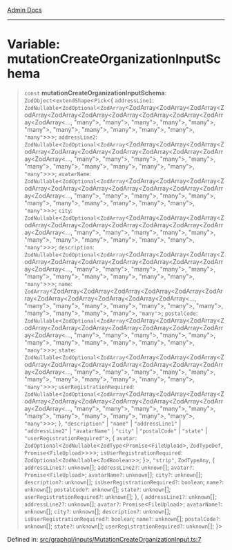 [Admin Docs](/)

***

# Variable: mutationCreateOrganizationInputSchema

> `const` **mutationCreateOrganizationInputSchema**: `ZodObject`\<`extendShape`\<`Pick`\<\{ `addressLine1`: `ZodNullable`\<`ZodOptional`\<`ZodArray`\<ZodArray\<ZodArray\<ZodArray\<ZodArray\<ZodArray\<ZodArray\<ZodArray\<ZodArray\<ZodArray\<ZodArray\<ZodArray\<..., "many"\>, "many"\>, "many"\>, "many"\>, "many"\>, "many"\>, "many"\>, "many"\>, "many"\>, "many"\>, "many"\>, `"many"`\>\>\>; `addressLine2`: `ZodNullable`\<`ZodOptional`\<`ZodArray`\<ZodArray\<ZodArray\<ZodArray\<ZodArray\<ZodArray\<ZodArray\<ZodArray\<ZodArray\<ZodArray\<ZodArray\<ZodArray\<..., "many"\>, "many"\>, "many"\>, "many"\>, "many"\>, "many"\>, "many"\>, "many"\>, "many"\>, "many"\>, "many"\>, `"many"`\>\>\>; `avatarName`: `ZodNullable`\<`ZodOptional`\<`ZodArray`\<ZodArray\<ZodArray\<ZodArray\<ZodArray\<ZodArray\<ZodArray\<ZodArray\<ZodArray\<ZodArray\<ZodArray\<ZodArray\<..., "many"\>, "many"\>, "many"\>, "many"\>, "many"\>, "many"\>, "many"\>, "many"\>, "many"\>, "many"\>, "many"\>, `"many"`\>\>\>; `city`: `ZodNullable`\<`ZodOptional`\<`ZodArray`\<ZodArray\<ZodArray\<ZodArray\<ZodArray\<ZodArray\<ZodArray\<ZodArray\<ZodArray\<ZodArray\<ZodArray\<ZodArray\<..., "many"\>, "many"\>, "many"\>, "many"\>, "many"\>, "many"\>, "many"\>, "many"\>, "many"\>, "many"\>, "many"\>, `"many"`\>\>\>; `description`: `ZodNullable`\<`ZodOptional`\<`ZodArray`\<ZodArray\<ZodArray\<ZodArray\<ZodArray\<ZodArray\<ZodArray\<ZodArray\<ZodArray\<ZodArray\<ZodArray\<ZodArray\<..., "many"\>, "many"\>, "many"\>, "many"\>, "many"\>, "many"\>, "many"\>, "many"\>, "many"\>, "many"\>, "many"\>, `"many"`\>\>\>; `name`: `ZodArray`\<ZodArray\<ZodArray\<ZodArray\<ZodArray\<ZodArray\<ZodArray\<ZodArray\<ZodArray\<ZodArray\<ZodArray\<ZodArray\<..., "many"\>, "many"\>, "many"\>, "many"\>, "many"\>, "many"\>, "many"\>, "many"\>, "many"\>, "many"\>, "many"\>, `"many"`\>; `postalCode`: `ZodNullable`\<`ZodOptional`\<`ZodArray`\<ZodArray\<ZodArray\<ZodArray\<ZodArray\<ZodArray\<ZodArray\<ZodArray\<ZodArray\<ZodArray\<ZodArray\<ZodArray\<..., "many"\>, "many"\>, "many"\>, "many"\>, "many"\>, "many"\>, "many"\>, "many"\>, "many"\>, "many"\>, "many"\>, `"many"`\>\>\>; `state`: `ZodNullable`\<`ZodOptional`\<`ZodArray`\<ZodArray\<ZodArray\<ZodArray\<ZodArray\<ZodArray\<ZodArray\<ZodArray\<ZodArray\<ZodArray\<ZodArray\<ZodArray\<..., "many"\>, "many"\>, "many"\>, "many"\>, "many"\>, "many"\>, "many"\>, "many"\>, "many"\>, "many"\>, "many"\>, `"many"`\>\>\>; `userRegistrationRequired`: `ZodNullable`\<`ZodOptional`\<`ZodArray`\<ZodArray\<ZodArray\<ZodArray\<ZodArray\<ZodArray\<ZodArray\<ZodArray\<ZodArray\<ZodArray\<ZodArray\<ZodArray\<..., "many"\>, "many"\>, "many"\>, "many"\>, "many"\>, "many"\>, "many"\>, "many"\>, "many"\>, "many"\>, "many"\>, `"many"`\>\>\>; \}, `"description"` \| `"name"` \| `"addressLine1"` \| `"addressLine2"` \| `"avatarName"` \| `"city"` \| `"postalCode"` \| `"state"` \| `"userRegistrationRequired"`\>, \{ `avatar`: `ZodOptional`\<`ZodNullable`\<`ZodType`\<`Promise`\<`FileUpload`\>, `ZodTypeDef`, `Promise`\<`FileUpload`\>\>\>\>; `isUserRegistrationRequired`: `ZodOptional`\<`ZodNullable`\<`ZodBoolean`\>\>; \}\>, `"strip"`, `ZodTypeAny`, \{ `addressLine1?`: `unknown`[]; `addressLine2?`: `unknown`[]; `avatar?`: `Promise`\<`FileUpload`\>; `avatarName?`: `unknown`[]; `city?`: `unknown`[]; `description?`: `unknown`[]; `isUserRegistrationRequired?`: `boolean`; `name?`: `unknown`[]; `postalCode?`: `unknown`[]; `state?`: `unknown`[]; `userRegistrationRequired?`: `unknown`[]; \}, \{ `addressLine1?`: `unknown`[]; `addressLine2?`: `unknown`[]; `avatar?`: `Promise`\<`FileUpload`\>; `avatarName?`: `unknown`[]; `city?`: `unknown`[]; `description?`: `unknown`[]; `isUserRegistrationRequired?`: `boolean`; `name?`: `unknown`[]; `postalCode?`: `unknown`[]; `state?`: `unknown`[]; `userRegistrationRequired?`: `unknown`[]; \}\>

Defined in: [src/graphql/inputs/MutationCreateOrganizationInput.ts:7](https://github.com/gautam-divyanshu/talawa-api/blob/1d38acecd3e456f869683fb8dca035a5e42010d5/src/graphql/inputs/MutationCreateOrganizationInput.ts#L7)
